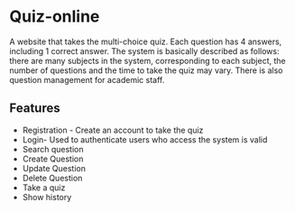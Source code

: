 # Quiz-online
A website that takes the multi-choice quiz. Each question has 4 answers, including 1 correct answer. The
system is basically described as follows: there are many subjects in the system, corresponding to each subject, the
number of questions and the time to take the quiz may vary. There is also question management for academic staff.

## Features
- Registration	- Create	an	account	to	take	the	quiz
- Login- Used	to	authenticate	users	who	access	the	system	is	valid
- Search	question
- Create	Question
- Update	Question
- Delete	Question
- Take	a quiz
- Show	history
